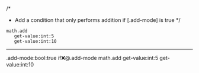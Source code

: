 /*
 * Add a condition that only performs addition if [.add-mode] is true
 */
```hyperlambda
math.add
   get-value:int:5
   get-value:int:10
```
---
.add-mode:bool:true
if:x:@.add-mode
   math.add
      get-value:int:5
      get-value:int:10
